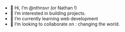 - 👋 Hi, I’m @nthnsvr (or Nathan !)
- 👀 I’m interested in building projects.
- 🌱 I’m currently learning web development
- 💞️ I’m looking to collaborate on : changing the world.

<!---
nthsvr/nthsvr is a ✨ special ✨ repository because its `README.md` (this file) appears on your GitHub profile.
You can click the Preview link to take a look at your changes.
--->
